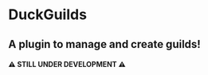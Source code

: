 # DuckGuilds
## A plugin to manage and create guilds!

#### :warning: STILL UNDER DEVELOPMENT :warning:
